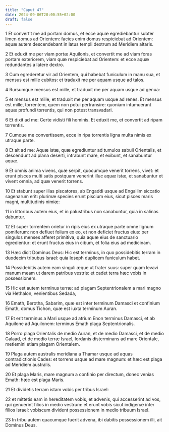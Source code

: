```yaml
---
title: "Caput 47"
date: 2024-09-06T20:00:55+02:00
draft: false
---
```



1 Et convertit me ad portam domus, et ecce aquæ egrediebantur subter limen domus ad Orientem: facies enim domus respiciebat ad Orientem: aquæ autem descendebant in latus templi dextrum ad Meridiem altaris.

2 Et eduxit me per viam portæ Aquilonis, et convertit me ad viam foras portam exteriorem, viam quæ respiciebat ad Orientem: et ecce aquæ redundantes a latere dextro.

3 Cum egrederetur vir ad Orientem, qui habebat funiculum in manu sua, et mensus est mille cubitos: et traduxit me per aquam usque ad talos.

4 Rursumque mensus est mille, et traduxit me per aquam usque ad genua:

5 et mensus est mille, et traduxit me per aquam usque ad renes. Et mensus est mille, torrentem, quem non potui pertransire: quoniam intumuerant aquæ profundi torrentis, qui non potest transvadari.

6 Et dixit ad me: Certe vidisti fili hominis. Et eduxit me, et convertit ad ripam torrentis.

7 Cumque me convertissem, ecce in ripa torrentis ligna multa nimis ex utraque parte.

8 Et ait ad me: Aquæ istæ, quæ egrediuntur ad tumulos sabuli Orientalis, et descendunt ad plana deserti, intrabunt mare, et exibunt, et sanabuntur aquæ.

9 Et omnis anima vivens, quæ serpit, quocumque venerit torrens, vivet: et erunt pisces multi satis postquam venerint illuc aquæ istæ, et sanabuntur et vivent omnia, ad quæ venerit torrens.

10 Et stabunt super illas piscatores, ab Engaddi usque ad Engallim siccatio sagenarum erit: plurimæ species erunt piscium eius, sicut pisces maris magni, multitudinis nimiæ:

11 in littoribus autem eius, et in palustribus non sanabuntur, quia in salinas dabuntur.

12 Et super torrentem orietur in ripis eius ex utraque parte omne lignum pomiferum: non defluet folium ex eo, et non deficiet fructus eius: per singulos menses afferet primitiva, quia aquæ eius de sanctuario egredientur: et erunt fructus eius in cibum, et folia eius ad medicinam.

13 Hæc dicit Dominus Deus: Hic est terminus, in quo possidebitis terram in duodecim tribubus Israel: quia Ioseph duplicem funiculum habet.

14 Possidebitis autem eam singuli æque ut frater suus: super quam levavi manum meam ut darem patribus vestris: et cadet terra hæc vobis in possessionem.

15 Hic est autem terminus terræ: ad plagam Septentrionalem a mari magno via Hethalon, venientibus Sedada,

16 Emath, Berotha, Sabarim, quæ est inter terminum Damasci et confinium Emath, domus Tichon, quæ est iuxta terminum Auran.

17 Et erit terminus a Mari usque ad atrium Enon terminus Damasci, et ab Aquilone ad Aquilonem: terminus Emath plaga Septentrionalis.

18 Porro plaga Orientalis de medio Auran, et de medio Damasci, et de medio Galaad, et de medio terræ Israel, Iordanis disterminans ad mare Orientale, metiemini etiam plagam Orientalem.

19 Plaga autem australis meridiana a Thamar usque ad aquas contradictionis Cades: et torrens usque ad mare magnum: et hæc est plaga ad Meridiem australis.

20 Et plaga Maris, mare magnum a confinio per directum, donec venias Emath: hæc est plaga Maris.

21 Et dividetis terram istam vobis per tribus Israel:

22 et mittetis eam in hereditatem vobis, et advenis, qui accesserint ad vos, qui genuerint filios in medio vestrum: et erunt vobis sicut indigenæ inter filios Israel: vobiscum divident possessionem in medio tribuum Israel.

23 In tribu autem quacumque fuerit advena, ibi dabitis possessionem illi, ait Dominus Deus.

